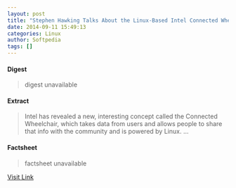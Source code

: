 ```yaml
---
layout: post
title: "Stephen Hawking Talks About the Linux-Based Intel Connected Wheelchair Project"
date: 2014-09-11 15:49:13
categories: Linux
author: Softpedia
tags: []
---
```



#### Digest
>digest unavailable

#### Extract
>Intel has revealed a new, interesting concept called the Connected Wheelchair, which takes data from users and allows people to share that info with the community and is powered by Linux....

#### Factsheet
>factsheet unavailable

[Visit Link](https://www.linux.com/news/embedded-mobile/mobile-linux/787631-stephen-hawking-talks-about-the-linux-based-intel-connected-wheelchair-project/)


